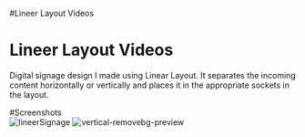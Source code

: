 #Lineer Layout Videos
	<h1>Lineer Layout Videos</h1>
	<p>Digital signage design I made using Linear Layout. It separates the incoming content horizontally or vertically and places it in the appropriate sockets in the layout.</p>
#Screenshots	
![lineerSignage](https://github.com/erenalparslan/LineerLayoutVideos/assets/100201401/d498127a-3c0d-4d92-801c-1983d976fbd3)
![vertical-removebg-preview](https://github.com/erenalparslan/LineerLayoutVideos/assets/100201401/497101e2-5bd1-48f6-bb96-ab554b523824)
